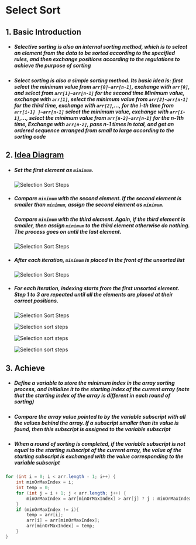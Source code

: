 # Select Sort

## 1. Basic Introduction

 - ##### Selective sorting is also an internal sorting method, which is to select an element from the data to be sorted according to the specified rules, and then exchange positions according to the regulations to achieve the purpose of sorting

 - ##### Select sorting is also a simple sorting method. Its basic idea is: first select the minimum value from `arr[0]~arr[n-1]`, exchange with `arr[0]`, and select from `arr[1]~arr[n-1]` for the second time Minimum value, exchange with `arr[1]`, select the minimum value from `arr[2]~arr[n-1]` for the third time, exchange with `arr[2]`,..., for the i-th time from `arr[i-1] ]~arr[n-1]` select the minimum value, exchange with `arr[i-1]`,..., select the minimum value from `arr[n-2]~arr[n-1]` for the n-1th time, Exchange with `arr[n-2]`, pass n-1 times in total, and get an ordered sequence arranged from small to large according to the sorting code

## 2. [Idea Diagram](https://www.programiz.com/dsa/selection-sort)

 - ##### Set the first element as `minimum`.

   ![Selection Sort Steps](https://tva1.sinaimg.cn/large/007S8ZIlgy1ghlr4g2p4fj30ky05gq31.jpg)

 - ##### Compare `minimum` with the second element. If the second element is smaller than `minimum`, assign the second element as `minimum`.

   ##### Compare `minimum` with the third element. Again, if the third element is smaller, then assign `minimum` to the third element otherwise do nothing. The process goes on until the last element.

   ![Selection Sort Steps](https://tva1.sinaimg.cn/large/007S8ZIlgy1ghlr4p12f7j30ky0ig0tm.jpg)

- ##### After each iteration, `minimum` is placed in the front of the unsorted list

  ![Selection Sort Steps](https://tva1.sinaimg.cn/large/007S8ZIlgy1ghlr51i7ssj30ky07sgls.jpg)

- ##### For each iteration, indexing starts from the first unsorted element. Step 1 to 3 are repeated until all the elements are placed at their correct positions.

  ![Selection Sort Steps](https://tva1.sinaimg.cn/large/007S8ZIlgy1ghlr58o71aj30u00yk76q.jpg)

  ![Selection sort steps](https://tva1.sinaimg.cn/large/007S8ZIlgy1ghlr5koe6bj30u00ssdhr.jpg)

  ![Selection sort steps](https://tva1.sinaimg.cn/large/007S8ZIlgy1ghlr69j7c4j30u00ngjsr.jpg)

  ![Selection sort steps](https://tva1.sinaimg.cn/large/007S8ZIlgy1ghlr6gjfbmj30u00hs3zc.jpg)

## 3. Achieve

 - ##### Define a variable to store the minimum index in the array sorting process, and initialize it to the starting index of the current array (note that the starting index of the array is different in each round of sorting)

 - ##### Compare the array value pointed to by the variable subscript with all the values behind the array. If a subscript smaller than its value is found, then this subscript is assigned to the variable subscript

 - ##### When a round of sorting is completed, if the variable subscript is not equal to the starting subscript of the current array, the value of the starting subscript is exchanged with the value corresponding to the variable subscript

```java
for (int i = 0; i < arr.length - 1; i++) {
    int minOrMaxIndex = i;
    int temp = 0;
    for (int j = i + 1; j < arr.length; j++) {
        minOrMaxIndex = arr[minOrMaxIndex] > arr[j] ? j : minOrMaxIndex;
    }
    if (minOrMaxIndex != i){
        temp = arr[i];
        arr[i] = arr[minOrMaxIndex];
        arr[minOrMaxIndex] = temp;
    }
}
```

